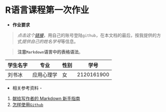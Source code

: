# R语言课程第一次作业

- **作业要求**

> *点击这个[链接](https://github.com/xkdog/xkdog.github.io/blob/master/_posts/2017-02-12-Rhigher-00.md)*，用自己的账号登陆`github`，在本文档的最后，按我提供的方式*提供自己的姓名学号*等信息。

> **注意`Markdown`语言中的表格语法**。

**学生名字**|**专业**|**性别**|**学号**|
----------|:----------:|----------|----------|
刘书冰 | 应用心理学 | 女 | 2120161900 |

- 相关参考资料 -

1. [献给写作者的 Markdown 新手指南](http://www.jianshu.com/p/q81RER)
2. [怎样使用`Github`](https://www.zhihu.com/question/20070065)
